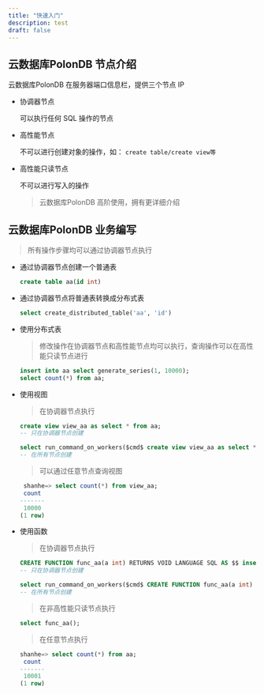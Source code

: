 ```yaml
---
title: "快速入门"
description: test
draft: false
---
```




## 云数据库PolonDB 节点介绍

云数据库PolonDB 在服务器端口信息栏，提供三个节点 IP

- 协调器节点

   可以执行任何 SQL 操作的节点

- 高性能节点

   不可以进行创建对象的操作，如： `create table/create view等 `

- 高性能只读节点

   不可以进行写入的操作

   > 云数据库PolonDB 高阶使用，拥有更详细介绍


## 云数据库PolonDB 业务编写

> 所有操作步骤均可以通过协调器节点执行

- 通过协调器节点创建一个普通表

   ```sql
   create table aa(id int)
   ```



- 通过协调器节点将普通表转换成分布式表

   ```sql
   select create_distributed_table('aa', 'id')
   ```



- 使用分布式表

   > 修改操作在协调器节点和高性能节点均可以执行，查询操作可以在高性能只读节点进行

   ```sql
   insert into aa select generate_series(1, 10000);
   select count(*) from aa;
   ```

   

- 使用视图

   > 在协调器节点执行

   ```sql
   create view view_aa as select * from aa;
   -- 只在协调器节点创建
   
   select run_command_on_workers($cmd$ create view view_aa as select * from aa $cmd$);
   -- 在所有节点创建
   ```

   > 可以通过任意节点查询视图

   ```sql
    shanhe=> select count(*) from view_aa;
    count 
   -------
    10000
   (1 row)
   ```

- 使用函数

   > 在协调器节点执行

   ```sql
   CREATE FUNCTION func_aa(a int) RETURNS VOID LANGUAGE SQL AS $$ insert into aa values(1) $$;
   -- 只在协调器节点创建
   
   select run_command_on_workers($cmd$ CREATE FUNCTION func_aa(a int) RETURNS VOID LANGUAGE SQL AS $$ insert into aa values(1) $$ $cmd$);
   -- 在所有节点创建
   ```

   > 在非高性能只读节点执行

   ```sql
   select func_aa();
   ```

   > 在任意节点执行

   ```sql
   shanhe=> select count(*) from aa;
    count 
   -------
    10001
   (1 row)
   ```

   
